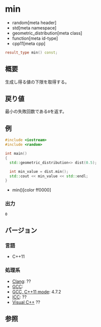 # min
* random[meta header]
* std[meta namespace]
* geometric_distribution[meta class]
* function[meta id-type]
* cpp11[meta cpp]

```cpp
result_type min() const;
```

## 概要
生成し得る値の下限を取得する。


## 戻り値
最小の失敗回数である`0`を返す。


## 例
```cpp example
#include <iostream>
#include <random>

int main()
{
  std::geometric_distribution<> dist(0.5);

  int min_value = dist.min();
  std::cout << min_value << std::endl;
}
```
* min()[color ff0000]

### 出力
```
0
```

## バージョン
### 言語
- C++11

### 処理系
- [Clang](/implementation.md#clang): ??
- [GCC](/implementation.md#gcc): 
- [GCC, C++11 mode](/implementation.md#gcc): 4.7.2
- [ICC](/implementation.md#icc): ??
- [Visual C++](/implementation.md#visual_cpp) ??


## 参照


